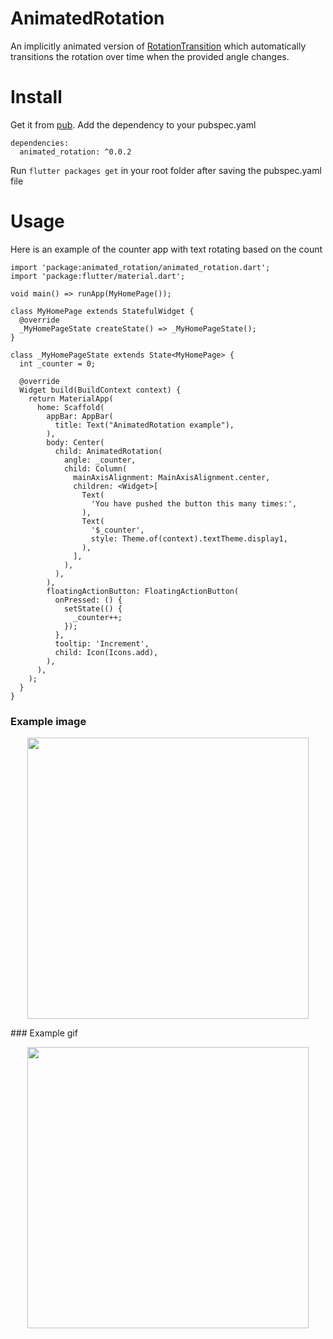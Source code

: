 # AnimatedRotation
An implicitly animated version of [RotationTransition](https://api.flutter.dev/flutter/widgets/RotationTransition-class.html) which automatically transitions the rotation over time when the provided angle changes.
# Install
Get it from [pub](https://pub.dev/packages/animated_rotation).
Add the dependency to your pubspec.yaml
```
dependencies:
  animated_rotation: ^0.0.2
```
Run `flutter packages get` in your root folder after saving the pubspec.yaml file
# Usage
Here is an example of the counter app with text rotating based on the count
```
import 'package:animated_rotation/animated_rotation.dart';
import 'package:flutter/material.dart';

void main() => runApp(MyHomePage());

class MyHomePage extends StatefulWidget {
  @override
  _MyHomePageState createState() => _MyHomePageState();
}

class _MyHomePageState extends State<MyHomePage> {
  int _counter = 0;

  @override
  Widget build(BuildContext context) {
    return MaterialApp(
      home: Scaffold(
        appBar: AppBar(
          title: Text("AnimatedRotation example"),
        ),
        body: Center(
          child: AnimatedRotation(
            angle: _counter,
            child: Column(
              mainAxisAlignment: MainAxisAlignment.center,
              children: <Widget>[
                Text(
                  'You have pushed the button this many times:',
                ),
                Text(
                  '$_counter',
                  style: Theme.of(context).textTheme.display1,
                ),
              ],
            ),
          ),
        ),
        floatingActionButton: FloatingActionButton(
          onPressed: () {
            setState(() {
              _counter++;
            });
          },
          tooltip: 'Increment',
          child: Icon(Icons.add),
        ),
      ),
    );
  }
}
```
### Example image
<p align="center">
  <img width="450" src="https://raw.githubusercontent.com/MisterJimson/animated_rotation/master/.media/example.png">
</p>
### Example gif
<p align="center">
  <img width="450" src="https://raw.githubusercontent.com/MisterJimson/animated_rotation/master/.media/example.gif">
</p>